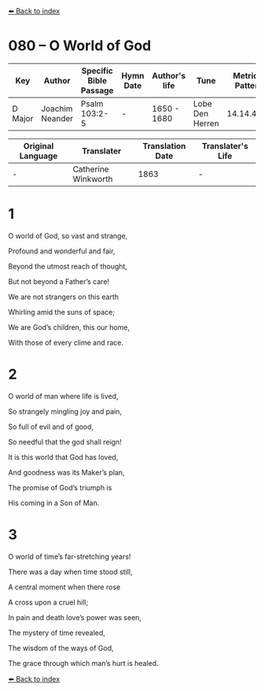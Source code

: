 [⬅️ Back to index](../README.md)

# 080 – O World of God

Key | Author   | Specific Bible Passage     |Hymn Date |Author's life |Tune |Metrical Pattern   |Composer/Source                                                                                        
-- | --------- | ---------------------------|----------|--------------|-----|-------------------|-------------   
D Major  | Joachim Neander      | Psalm 103:2-5 | -  | 1650 - 1680 | Lobe Den Herren | 14.14.4.7.8 | Chorale Book for England, 1863 

Original Language | Translater | Translation Date   | Translater's Life     
----------------- | --------- | --------------------|-------------   
\-  | Catherine Winkworth      | 1863 | -  | 1827 - 1878 



# 1

O world of God, so vast and strange,

Profound and wonderful and fair,

Beyond the utmost reach of thought,

But not beyond a Father’s care!

We are not strangers on this earth

Whirling amid the suns of space;

We are God’s children, this our home,

With those of every clime and race.



# 2

O world of man where life is lived,

So strangely mingling joy and pain,

So full of evil and of good,

So needful that the god shall reign!

It is this world that God has loved,

And goodness was its Maker’s plan,

The promise of God’s triumph is

His coming in a Son of Man.



# 3

O world of time’s far-stretching years!

There was a day when time stood still,

A central moment when there rose

A cross upon a cruel hill;

In pain and death love’s power was seen,

The mystery of time revealed,

The wisdom of the ways of God,

The grace through which man’s hurt is healed.

[⬅️ Back to index](../README.md)
